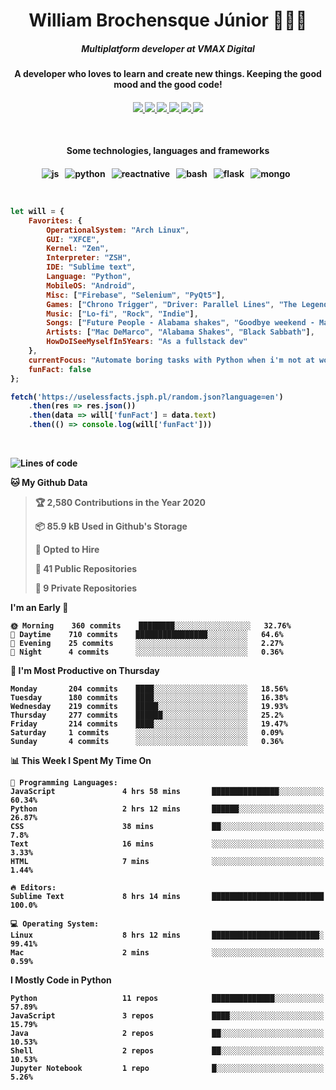 <h1 align="center">William Brochensque Júnior 👨🏼‍💻</h1>

<h5 align="center">Multiplatform developer at VMAX Digital</h5>
<h4 align="center">A developer who loves to learn and create new things. Keeping the good mood and the good code!<h4/>

<p align="center">
	<a href="https://gist.github.com/willnaoosmith">
		<img src="https://img.shields.io/badge/-Github-000?style=for-the-badge&logo=Github&logoColor=white" />
	</a>
	<a href="https://stackoverflow.com/users/story/12368797">
		<img src="https://img.shields.io/badge/-Stackoverflow-4CA143?style=for-the-badge&logo=Stackoverflow&logoColor=white" />
	</a>
	<a href="mailto:brochensquewill@protonmail.com">
		<img src="https://img.shields.io/badge/protonmail-%238B89CC.svg?&style=for-the-badge&logo=protonmail&logoColor=white" />
	</a>
	<a href="https://www.facebook.com/willnaoosmith">
		<img src="https://img.shields.io/badge/facebook-%231877F2.svg?&style=for-the-badge&logo=facebook&logoColor=white" />
	</a>
	<a href="https://twitter.com/willnaoosmit">
		<img src="https://img.shields.io/badge/twitter-%231DA1F2.svg?&style=for-the-badge&logo=twitter&logoColor=white" />
	</a>
	<a href="https://open.spotify.com/playlist/7vH3uawXW4r3mX2NNglmeI?si=Fcrr0zmITmylmWQLg5ANgQ">
		<img src="https://img.shields.io/badge/spotify-%231ED760.svg?&style=for-the-badge&logo=spotify&logoColor=white" />
	</a>
</p>

<br>

<h4 align="center">Some technologies, languages and frameworks<h4/>
	
<p align="center">
	<img src="https://img.shields.io/badge/javascript%20-%23323330.svg?&style=for-the-badge&logo=javascript&logoColor=%23F7DF1E" alt="js" />&nbsp;&nbsp;
	<img src="https://img.shields.io/badge/python%20-%2314354C.svg?&style=for-the-badge&logo=python&logoColor=white" alt="python" />&nbsp;&nbsp;
	<img src="https://img.shields.io/badge/react_native%20-%2320232a.svg?&style=for-the-badge&logo=react&logoColor=%2361DAFB" alt="reactnative" />&nbsp;&nbsp;
	<img src="https://img.shields.io/badge/shell_script%20-%23121011.svg?&style=for-the-badge&logo=gnu-bash&logoColor=white" alt="bash" />&nbsp;&nbsp;
	<img src="https://img.shields.io/badge/flask%20-%23000.svg?&style=for-the-badge&logo=flask&logoColor=white" alt="flask" />&nbsp;&nbsp;
	<img src="https://img.shields.io/badge/MongoDB-%234ea94b.svg?&style=for-the-badge&logo=mongodb&logoColor=white" alt="mongo" />&nbsp;&nbsp;
</p>

<br>

```javascript
let will = {
    Favorites: {
    	OperationalSystem: "Arch Linux",
        GUI: "XFCE",
        Kernel: "Zen",
        Interpreter: "ZSH",
    	IDE: "Sublime text",
    	Language: "Python",
    	MobileOS: "Android",
    	Misc: ["Firebase", "Selenium", "PyQt5"],
    	Games: ["Chrono Trigger", "Driver: Parallel Lines", "The Legend of Zelda: The Minish Cap", "Some kaizos"],
    	Music: ["Lo-fi", "Rock", "Indie"],
    	Songs: ["Future People - Alabama shakes", "Goodbye weekend - Mac DeMarco", "N.I.B - Black Sabbath"],
    	Artists: ["Mac DeMarco", "Alabama Shakes", "Black Sabbath"],
    	HowDoISeeMyselfIn5Years: "As a fullstack dev"
    },
    currentFocus: "Automate boring tasks with Python when i'm not at work",
    funFact: false
};

fetch('https://uselessfacts.jsph.pl/random.json?language=en')
	.then(res => res.json())
	.then(data => will['funFact'] = data.text)
	.then(() => console.log(will['funFact']))
```

<br>

<!--START_SECTION:waka-->
![Lines of code](https://img.shields.io/badge/From%20Hello%20World%20I%27ve%20Written-16.4%20million%20lines%20of%20code-blue)

**🐱 My Github Data** 

> 🏆 2,580 Contributions in the Year 2020
 > 
> 📦 85.9 kB Used in Github's Storage 
 > 
> 💼 Opted to Hire
 > 
> 📜 41 Public Repositories
 > 
> 🔑 9 Private Repositories 

**I'm an Early 🐤** 

```text
🌞 Morning    360 commits    ████████░░░░░░░░░░░░░░░░░   32.76% 
🌆 Daytime    710 commits    ████████████████░░░░░░░░░   64.6% 
🌃 Evening    25 commits     ░░░░░░░░░░░░░░░░░░░░░░░░░   2.27% 
🌙 Night      4 commits      ░░░░░░░░░░░░░░░░░░░░░░░░░   0.36%

```
📅 **I'm Most Productive on Thursday** 

```text
Monday       204 commits    ████░░░░░░░░░░░░░░░░░░░░░   18.56% 
Tuesday      180 commits    ████░░░░░░░░░░░░░░░░░░░░░   16.38% 
Wednesday    219 commits    █████░░░░░░░░░░░░░░░░░░░░   19.93% 
Thursday     277 commits    ██████░░░░░░░░░░░░░░░░░░░   25.2% 
Friday       214 commits    ████░░░░░░░░░░░░░░░░░░░░░   19.47% 
Saturday     1 commits      ░░░░░░░░░░░░░░░░░░░░░░░░░   0.09% 
Sunday       4 commits      ░░░░░░░░░░░░░░░░░░░░░░░░░   0.36%

```


📊 **This Week I Spent My Time On** 

```text
💬 Programming Languages: 
JavaScript               4 hrs 58 mins       ███████████████░░░░░░░░░░   60.34% 
Python                   2 hrs 12 mins       ██████░░░░░░░░░░░░░░░░░░░   26.87% 
CSS                      38 mins             ██░░░░░░░░░░░░░░░░░░░░░░░   7.8% 
Text                     16 mins             ░░░░░░░░░░░░░░░░░░░░░░░░░   3.33% 
HTML                     7 mins              ░░░░░░░░░░░░░░░░░░░░░░░░░   1.44%

🔥 Editors: 
Sublime Text             8 hrs 14 mins       █████████████████████████   100.0%

💻 Operating System: 
Linux                    8 hrs 12 mins       ████████████████████████░   99.41% 
Mac                      2 mins              ░░░░░░░░░░░░░░░░░░░░░░░░░   0.59%

```

**I Mostly Code in Python** 

```text
Python                   11 repos            ██████████████░░░░░░░░░░░   57.89% 
JavaScript               3 repos             ████░░░░░░░░░░░░░░░░░░░░░   15.79% 
Java                     2 repos             ██░░░░░░░░░░░░░░░░░░░░░░░   10.53% 
Shell                    2 repos             ██░░░░░░░░░░░░░░░░░░░░░░░   10.53% 
Jupyter Notebook         1 repo              █░░░░░░░░░░░░░░░░░░░░░░░░   5.26%

```



<!--END_SECTION:waka-->
